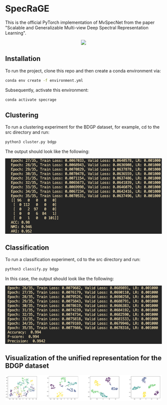 # SpecRaGE
This is the official PyTorch implementation of MvSpecNet from the paper "Scalable and Generalizable Multi-view Deep Spectral Representation Learning".

<p align="center">
    <img src="https://github.com/shaham-lab/SpecRaGE/blob/main/figures/MvSpecNet.png">

## Installation
To run the project, clone this repo and then create a conda environment via:

```bash
conda env create -f environment.yml
```
Subsequently, activate this environment:

```bash
conda activate specrage
```

## Clustering 
To run a clustering experiment for the BDGP dataset, for example, cd to the src directory and run:

```bash
python3 cluster.py bdgp
```

The output should look like the following:
<p align="center">
    <img src="https://github.com/shaham-lab/SpecRaGE/blob/main/figures/bdgp_cluster_loss.png">

## Classification 
To run a classification experiment, cd to the src directory and run:
```bash
python3 classify.py bdgp
```
In this case, the output should look like the following:
<p align="center">
    <img src="https://github.com/shaham-lab/SpecRaGE/blob/main/figures/bdgp_classify_loss.png">

## Visualization of the unified representation for the BDGP dataset
<p align="center">
    <img src="https://github.com/shaham-lab/SpecRaGE/blob/main/figures/representation_visu.png">



